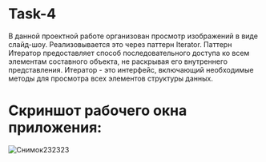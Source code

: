 # Task-4
В данной проектной работе организован просмотр изображений в виде слайд-шоу. Реализовывается это через паттерн Iterator. Паттерн Итератор предоставляет способ последовательного доступа ко всем элементам составного объекта, не раскрывая его внутреннего представления.
Итератор - это интерфейс, включающий необходимые методы для просмотра всех элементов структуры данных.
# Скриншот рабочего окна приложения:
![Снимок232323](https://user-images.githubusercontent.com/114695956/215757174-07d26afd-bb4d-4c6e-aa2d-fed602faacab.PNG)
